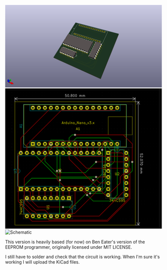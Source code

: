 ![3D View](MyVersion/3DView.png)
![PCB](MyVersion/PCB.png)
![Schematic](Schematic.png)

This version is heavily based (for now) on Ben Eater's version of the EEPROM programmer, originally licensed under MIT LICENSE.

I still have to solder and check that the circuit is working.
When I'm sure it's working I will upload the KiCad files.